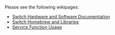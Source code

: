 Please see the following wikipages:
  * [Switch Hardware and Software Documentation](https://github.com/yuzu-emu/yuzu/wiki/Switch-Hardware-and-Software)
  * [Switch Homebrew and Libraries](https://github.com/yuzu-emu/yuzu/wiki/Switch-Homebrew)
  * [Service Function Usage](https://github.com/yuzu-emu/yuzu/wiki/Service-Function-Usage)
